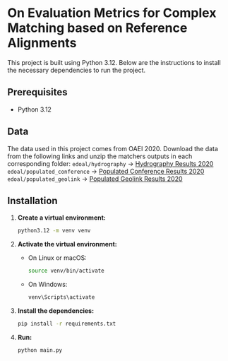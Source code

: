 # On Evaluation Metrics for Complex Matching based on Reference Alignments

This project is built using Python 3.12. Below are the instructions to install the necessary dependencies to run the project.

## Prerequisites

- Python 3.12

## Data

The data used in this project comes from OAEI 2020. Download the data from the following links and unzip the matchers outputs in each corresponding folder:
`edoal/hydrography` -> [Hydrography Results 2020](https://oaei.ontologymatching.org/2020/results/complex/hydrography/hydrography_results_2020.zip)
`edoal/populated_conference` -> [Populated Conference Results 2020](https://oaei.ontologymatching.org/2020/results/complex/popconf/results_conference.zip)
`edoal/populated_geolink` -> [Populated Geolink Results 2020](https://oaei.ontologymatching.org/2020/results/complex/popgeolink/popgeolink_results_2020.zip)

## Installation

1. **Create a virtual environment:**

    ```bash
    python3.12 -m venv venv
    ```

2. **Activate the virtual environment:**

    - On Linux or macOS:

        ```bash
        source venv/bin/activate
        ```

    - On Windows:

        ```bash
        venv\Scripts\activate
        ```

3. **Install the dependencies:**

    ```bash
    pip install -r requirements.txt
    ```
   
4. **Run:**

    ```bash
    python main.py
    ```


